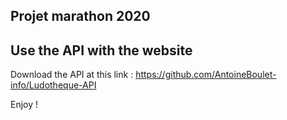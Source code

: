
## Projet marathon 2020

## Use the API with the website

Download the API at this link : https://github.com/AntoineBoulet-info/Ludotheque-API

Enjoy ! 



